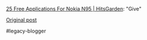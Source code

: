 <!--
date: '2008-07-21'
published: true
slug: 2008-07-25-free-applications-for-nokia-n95
time_to_read: 5
title: 25 Free Applications For Nokia N95 | HitsGarden
-->

[25 Free Applications For Nokia N95 | HitsGarden](http://www.hitsgarden.com/25-free-applications-for-nokia-n95/): "Give"

[Original post](https://ysfk.blogspot.com/2008/07/25-free-applications-for-nokia-n95.html)

#legacy-blogger 